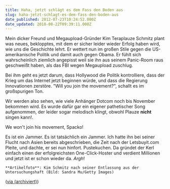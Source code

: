 ```yaml
---
title: Haha, jetzt schlägt es dem Fass den Boden aus
slug: haha-jetzt-schlagt-es-dem-fass-den-boden-aus
date_published: 2012-07-23T10:24:52.000Z
date_updated: 2018-08-22T09:39:11.000Z
---
```


Mein dicker Freund und Megaupload-Gründer Kim Teraplauze Schmitz plant was neues, beklopptes, mit dem er sicher leider wieder Erfolg haben wird, wie uns die Geschichte lehrt. Er wettert nun im großen Stile gegen die US-amerikanische Politik und damit auch gegen Obama. Er fühlt sich wahrscheinlich ziemlich angepisst weil sie ihn aus seinem Panic-Room raus geschweißt haben, als das FBI wegen Megaupload zuschlug.

Bei ihm geht es jetzt darum, dass Hollywood die Politik kontrolliere, dass der Krieg um das Internet jetzt beginnen würde, und dass die Regierung Innovationen zerstöre. "Will you join the movement?", schallt es im großspurigen Ton.

Wir werden also sehen, wie viele Anhänger Dotcom noch bis November bekommen wird. Es wurde dafür gar ein eigener pathetischer Song aufgenommen, der leider sogar melodisch klingt, obwohl Plauze **nicht** singen kann!.

We won't join his movement, Spacko!

Es ist ein Jammer. Es ist tatsächlich ein Jammer. Ich hatte ihn bei seiner Flucht nach Asien bereits abgeschrieben, die Zeit nach der Letsbuyit.com Pleite, und dachte, er sei nun hinfort. Pustekuchen. Da gründet der Kerl einfach einen der erfolgreichsten One-Click-Hoster und verdient Millionen und jetzt ist er schon wieder da. *Argh*!

`**Artikelfoto**: Kim Schmitz nach seiner Entlassung aus der Untersuchungshaft (Bild: Sandra Mu/Getty Images)`

([via (archiviert)](http://web.archive.org/web/20120725122354/http://de.engadget.com:80/2012/07/23/kim-dotcom-wird-politischer-aktivist-und-will-obama-an-den-krage/))

